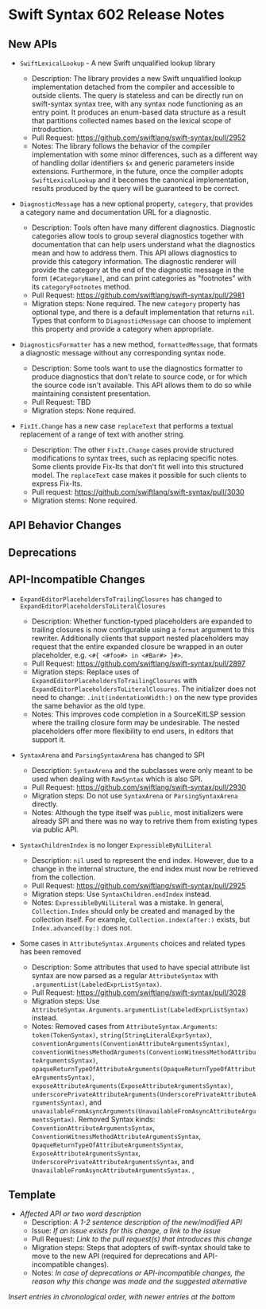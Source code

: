 # Swift Syntax 602 Release Notes

## New APIs

- `SwiftLexicalLookup` - A new Swift unqualified lookup library
  - Description: The library provides a new Swift unqualified lookup implementation detached from the compiler and accessible to outside clients. The query is stateless and can be directly run on swift-syntax syntax tree, with any syntax node functioning as an entry point. It produces an enum-based data structure as a result that partitions collected names based on the lexical scope of introduction. 
  - Pull Request: https://github.com/swiftlang/swift-syntax/pull/2952
  - Notes: The library follows the behavior of the compiler implementation with some minor differences, such as a different way of handling dollar identifiers `$x` and generic parameters inside extensions. Furthermore, in the future, once the compiler adopts `SwiftLexicalLookup` and it becomes the canonical implementation, results produced by the query will be guaranteed to be correct.

- `DiagnosticMessage` has a new optional property, `category`, that provides a category name and documentation URL for a diagnostic.
  - Description: Tools often have many different diagnostics. Diagnostic categories allow tools to group several diagnostics together with documentation that can help users understand what the diagnostics mean and how to address them. This API allows diagnostics to provide this category information. The diagnostic renderer will provide the category at the end of the diagnostic message in the form `[#CategoryName]`, and can print categories as "footnotes" with its `categoryFootnotes` method.
  - Pull Request: https://github.com/swiftlang/swift-syntax/pull/2981
  - Migration steps: None required. The new `category` property has optional type, and there is a default implementation that returns `nil`. Types that conform to `DiagnosticMessage` can choose to implement this property and provide a category when appropriate.

- `DiagnosticsFormatter` has a new method, `formattedMessage`, that formats a diagnostic message without any corresponding syntax node.
  - Description: Some tools want to use the diagnostics formatter to produce diagnostics that don't relate to source code, or for which the source code isn't available. This API allows them to do so while maintaining consistent presentation.
  - Pull Request: TBD
  - Migration steps: None required.

- `FixIt.Change` has a new case `replaceText` that performs a textual replacement of a range of text with another string.
  - Description: The other `FixIt.Change` cases provide structured
    modifications to syntax trees, such as replacing specific notes. Some
    clients provide Fix-Its that don't fit well into this structured model. The
    `replaceText` case makes it possible for such clients to express Fix-Its.
  - Pull request: https://github.com/swiftlang/swift-syntax/pull/3030
  - Migration stems: None required.

## API Behavior Changes

## Deprecations

## API-Incompatible Changes

- `ExpandEditorPlaceholdersToTrailingClosures` has changed to `ExpandEditorPlaceholdersToLiteralClosures`
  - Description: Whether function-typed placeholders are expanded to trailing closures is now configurable using a `format` argument to this rewriter. Additionally clients that support nested placeholders may request that the entire expanded closure be wrapped in an outer placeholder, e.g. `<#{ <#foo#> in <#Bar#> }#>`.
  - Pull Request: https://github.com/swiftlang/swift-syntax/pull/2897
  - Migration steps: Replace uses of `ExpandEditorPlaceholdersToTrailingClosures` with `ExpandEditorPlaceholdersToLiteralClosures`. The initializer does not need to change: `.init(indentationWidth:)` on the new type provides the same behavior as the old type.
  - Notes: This improves code completion in a SourceKitLSP session where the trailing closure form may be undesirable. The nested placeholders offer more flexibility to end users, in editors that support it.

- `SyntaxArena` and `ParsingSyntaxArena` has changed to SPI
  - Description: `SyntaxArena` and the subclasses were only meant to be used when dealing with `RawSyntax` which is also SPI.
  - Pull Request: https://github.com/swiftlang/swift-syntax/pull/2930
  - Migration steps: Do not use `SyntaxArena` or `ParsingSyntaxArena` directly.
  - Notes: Although the type itself was `public`, most initializers were already SPI and there was no way to retrive them from existing types via public API.

- `SyntaxChildrenIndex` is no longer `ExpressibleByNilLiteral`
  - Description: `nil` used to represent the end index. However, due to a change in the internal structure, the end index must now be retrieved from the collection.
  - Pull Request: https://github.com/swiftlang/swift-syntax/pull/2925
  - Migration steps: Use `SyntaxChildren.endIndex` instead.
  - Notes: `ExpressibleByNilLiteral` was a mistake. In general, `Collection.Index` should only be created and managed by the collection itself. For example, `Collection.index(after:)` exists, but `Index.advanced(by:)` does not.

- Some cases in `AttributeSyntax.Arguments` choices and related types has been removed
  - Description: Some attributes that used to have special attribute list syntax are now parsed as a regular `AttributeSyntax` with `.argumentList(LabeledExprListSyntax)`.
  - Pull Request: https://github.com/swiftlang/swift-syntax/pull/3028
  - Migration steps: Use `AttributeSyntax.Arguments.argumentList(LabeledExprListSyntax)` instead.
  - Notes: Removed cases from `AttributeSyntax.Arguments`: `token(TokenSyntax)`, `string(StringLiteralExprSyntax)`, `conventionArguments(ConventionAttributeArgumentsSyntax)`, `conventionWitnessMethodArguments(ConventionWitnessMethodAttributeArgumentsSyntax)`, `opaqueReturnTypeOfAttributeArguments(OpaqueReturnTypeOfAttributeArgumentsSyntax)`, `exposeAttributeArguments(ExposeAttributeArgumentsSyntax)`, `underscorePrivateAttributeArguments(UnderscorePrivateAttributeArgumentsSyntax)`, and `unavailableFromAsyncArguments(UnavailableFromAsyncAttributeArgumentsSyntax)`. Removed Syntax kinds: `ConventionAttributeArgumentsSyntax`, `ConventionWitnessMethodAttributeArgumentsSyntax`, `OpaqueReturnTypeOfAttributeArgumentsSyntax`, `ExposeAttributeArgumentsSyntax`, `UnderscorePrivateAttributeArgumentsSyntax`, and `UnavailableFromAsyncAttributeArgumentsSyntax`.
,
## Template

- *Affected API or two word description*
  - Description: *A 1-2 sentence description of the new/modified API*
  - Issue: *If an issue exists for this change, a link to the issue*
  - Pull Request: *Link to the pull request(s) that introduces this change*
  - Migration steps: Steps that adopters of swift-syntax should take to move to the new API (required for deprecations and API-incompatible changes).
  - Notes: *In case of deprecations or API-incompatible changes, the reason why this change was made and the suggested alternative*

*Insert entries in chronological order, with newer entries at the bottom*
